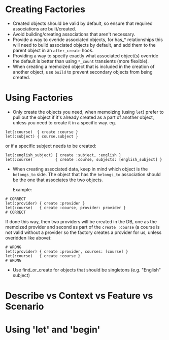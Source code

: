 # Creating Factories

* Created objects should be valid by default, so ensure that required
  associations are built/created.
* Avoid building/creating associations that aren't necessary.
* Provide a way to overide associated objects, for has_* relationships this will
  need to build associated objects by default, and add them to the parent object
  in an `after_create` hook.
* Providing a way to specify exactly what associated object(s) override the
  default is better than using `*_count` transients (more flexible).
* When creating a memoized object that is included in the creation of another
  object, use `build` to prevent secondary objects from being created.

# Using Factories

* Only create the objects you need, when memoizing (using `let`) prefer to pull
  out the object if it's already created as a part of another object, unless you
  need to create it in a specific way. eg.

```
let(:course)  { create :course }
let(:subject) { course.subject }
```

  or if a specific subject needs to be created:

```
let(:english_subject) { create :subject, :english }
let(:course)          { create :course, subjects: [english_subject] }
```
* When creating associated data, keep in mind which object is the `belongs_to`
  side. The object that has the `belongs_to` association should be the one that
  associates the two objects.
  
  Example:
  
```
# CORRECT
let(:provider) { create :provider }
let(:course)   { create :course, provider: provider }
# CORRECT
```

  If done this way, then two providers will be created in the DB, one as the
  memoized provider and second as part of the `create :course` (a course is not
  valid without a provider so the factory creates a provider for us, unless
  overidden like above):
  
```
# WRONG
let(:provider) { create :provider, courses: [course] }
let(:course)   { create :course }
# WRONG
```



* Use find_or_create for objects that should be singletons (e.g. "English"
  subject)
  

# Describe vs Context vs Feature vs Scenario

# Using 'let' and 'begin'
